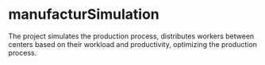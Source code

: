 # manufacturSimulation
The project simulates the production process, distributes workers between centers based on their workload and productivity, optimizing the production process.
